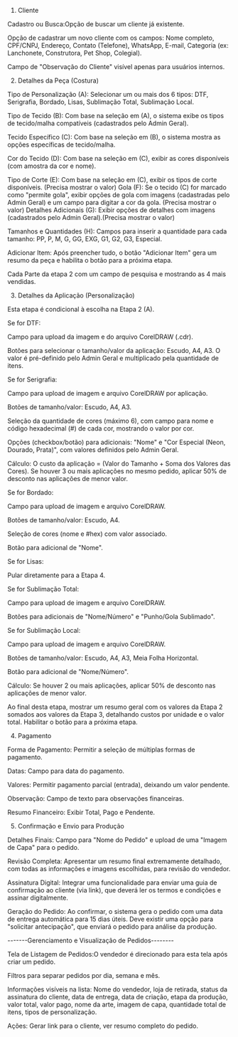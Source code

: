 1. Cliente

Cadastro ou Busca:Opção de buscar um cliente já existente.

Opção de cadastrar um novo cliente com os campos: Nome completo, CPF/CNPJ, Endereço, Contato (Telefone), WhatsApp, E-mail, Categoria (ex: Lanchonete, Construtora, Pet Shop, Colegial).

Campo de "Observação do Cliente" visível apenas para usuários internos.

2. Detalhes da Peça (Costura)

Tipo de Personalização (A): Selecionar um ou mais dos 6 tipos: DTF, Serigrafia, Bordado, Lisas, Sublimação Total, Sublimação Local.

Tipo de Tecido (B): Com base na seleção em (A), o sistema exibe os tipos de tecido/malha compatíveis (cadastrados pelo Admin Geral).

Tecido Específico (C): Com base na seleção em (B), o sistema mostra as opções específicas de tecido/malha.

Cor do Tecido (D): Com base na seleção em (C), exibir as cores disponíveis (com amostra da cor e nome).

Tipo de Corte (E): Com base na seleção em (C), exibir os tipos de corte disponíveis. (Precisa mostrar o valor)
Gola (F): Se o tecido (C) for marcado como "permite gola", exibir opções de gola com imagens (cadastradas pelo Admin Geral) e um campo para digitar a cor da gola. (Precisa mostrar o valor)
Detalhes Adicionais (G): Exibir opções de detalhes com imagens (cadastrados pelo Admin Geral).(Precisa mostrar o valor)

Tamanhos e Quantidades (H): Campos para inserir a quantidade para cada tamanho: PP, P, M, G, GG, EXG, G1, G2, G3, Especial.

Adicionar Item: Após preencher tudo, o botão "Adicionar Item" gera um resumo da peça e habilita o botão para a próxima etapa.

Cada Parte da etapa 2 com um campo de pesquisa e mostrando as 4 mais vendidas.


3. Detalhes da Aplicação (Personalização)

Esta etapa é condicional à escolha na Etapa 2 (A).

Se for DTF:

Campo para upload da imagem e do arquivo CorelDRAW (.cdr).

Botões para selecionar o tamanho/valor da aplicação: Escudo, A4, A3. O valor é pré-definido pelo Admin Geral e multiplicado pela quantidade de itens.

Se for Serigrafia:

Campo para upload de imagem e arquivo CorelDRAW por aplicação.

Botões de tamanho/valor: Escudo, A4, A3.

Seleção da quantidade de cores (máximo 6), com campo para nome e código hexadecimal (#) de cada cor, mostrando o valor por cor.

Opções (checkbox/botão) para adicionais: "Nome" e "Cor Especial (Neon, Dourado, Prata)", com valores definidos pelo Admin Geral.

Cálculo: O custo da aplicação = (Valor do Tamanho + Soma dos Valores das Cores). Se houver 3 ou mais aplicações no mesmo pedido, aplicar 50% de desconto nas aplicações de menor valor.

Se for Bordado:

Campo para upload de imagem e arquivo CorelDRAW.

Botões de tamanho/valor: Escudo, A4.

Seleção de cores (nome e #hex) com valor associado.

Botão para adicional de "Nome".

Se for Lisas:

Pular diretamente para a Etapa 4.

Se for Sublimação Total:

Campo para upload de imagem e arquivo CorelDRAW.

Botões para adicionais de "Nome/Número" e "Punho/Gola Sublimado".

Se for Sublimação Local:

Campo para upload de imagem e arquivo CorelDRAW.

Botões de tamanho/valor: Escudo, A4, A3, Meia Folha Horizontal.

Botão para adicional de "Nome/Número".

Cálculo: Se houver 2 ou mais aplicações, aplicar 50% de desconto nas aplicações de menor valor.

Ao final desta etapa, mostrar um resumo geral com os valores da Etapa 2 somados aos valores da Etapa 3, detalhando custos por unidade e o valor total. Habilitar o botão para a próxima etapa.



4. Pagamento

Forma de Pagamento: Permitir a seleção de múltiplas formas de pagamento.

Datas: Campo para data do pagamento.

Valores: Permitir pagamento parcial (entrada), deixando um valor pendente.

Observação: Campo de texto para observações financeiras.

Resumo Financeiro: Exibir Total, Pago e Pendente.

5.  Confirmação e Envio para Produção

Detalhes Finais: Campo para "Nome do Pedido" e upload de uma "Imagem de Capa" para o pedido.

Revisão Completa: Apresentar um resumo final extremamente detalhado, com todas as informações e imagens escolhidas, para revisão do vendedor.

Assinatura Digital: Integrar uma funcionalidade para enviar uma guia de confirmação ao cliente (via link), que deverá ler os termos e condições e assinar digitalmente.

Geração do Pedido: Ao confirmar, o sistema gera o pedido com uma data de entrega automática para 15 dias úteis. Deve existir uma opção para "solicitar antecipação", que enviará o pedido para análise da produção.

-------Gerenciamento e Visualização de Pedidos--------

Tela de Listagem de Pedidos:O vendedor é direcionado para esta tela após criar um pedido.

Filtros para separar pedidos por dia, semana e mês.

Informações visíveis na lista: Nome do vendedor, loja de retirada, status da assinatura do cliente, data de entrega, data de criação, etapa da produção, valor total, valor pago, nome da arte, imagem de capa, quantidade total de itens, tipos de personalização.

Ações: Gerar link para o cliente, ver resumo completo do pedido.